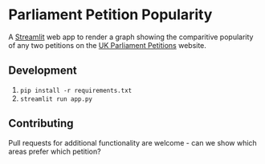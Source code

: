 # Parliament Petition Popularity

A [Streamlit](https://www.streamlit.io/) web app to render a graph showing the comparitive popularity of any two petitions on the [UK Parliament Petitions](https://petition.parliament.uk/) website.

## Development

1. `pip install -r requirements.txt`
2. `streamlit run app.py`

## Contributing

Pull requests for additional functionality are welcome - can we show which areas prefer which petition?
